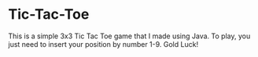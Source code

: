 # Tic-Tac-Toe

This is a simple 3x3 Tic Tac Toe game that I made using Java. To play, you just need to insert your position by number 1-9. Gold Luck!
